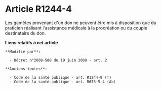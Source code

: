 # Article R1244-4

Les gamètes provenant d'un don ne peuvent être mis à disposition que du praticien réalisant l'assistance médicale à la
procréation ou du couple destinataire du don.

**Liens relatifs à cet article**

	**Modifié par**:

	  - Décret n°2008-588 du 19 juin 2008 - art. 2

	**Anciens textes**:

	  - Code de la santé publique - art. R1244-9 (T)
	  - Code de la santé publique - art. R673-5-4 (Ab)
